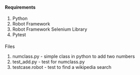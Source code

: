 #### Requirements
1. Python
1. Robot Framework
1. Robot Framework Selenium Library
1. Pytest

####
Files
1. numclass.py - simple class in python to add two numbers
2. test_add.py - test for numclass.py
3. testcase.robot - test to find a wikipedia search

